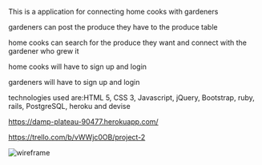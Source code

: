 This is a application for connecting home cooks with gardeners

gardeners can post the produce they have to the produce table

home cooks can search for the produce they want and connect with the gardener who grew it

home cooks will have to sign up and login

gardeners will have to sign up and login

technologies used are:HTML 5, CSS 3, Javascript, jQuery, Bootstrap, ruby, rails, PostgreSQL, heroku and devise

https://damp-plateau-90477.herokuapp.com/

https://trello.com/b/vWWjc0OB/project-2

![wireframe](/project2wireframe.png)
